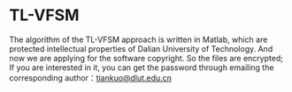 # TL-VFSM
The algorithm of the TL-VFSM approach is written in Matlab, which are protected
intellectual properties of Dalian University of Technology.
And now we are applying for the software copyright. So the files are encrypted;
If you are interested in it, you can get the password through emailing
the corresponding author：tiankuo@dlut.edu.cn
